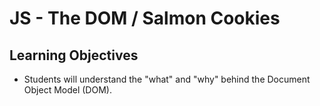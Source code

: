 # JS - The DOM / Salmon Cookies

## Learning Objectives
- Students will understand the "what" and "why" behind the Document Object Model (DOM).